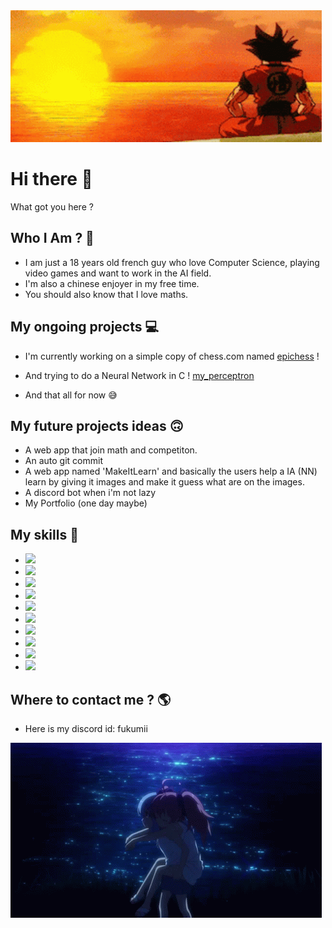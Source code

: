 

<img src="FukuInTheCode-banner-github.gif">

# Hi there 👋

  What got you here ?

## Who I Am ? 🤔
  - I am just a 18 years old french guy who love Computer Science, playing video games and want to work in the AI field. 
  - I'm also a chinese enjoyer in my free time.
  - You should also know that I love maths. 

## My ongoing projects 💻
  - I'm currently working on a simple copy of chess.com named [epichess](https://github.com/FukuInTheCode/epichess) !
  - And trying to do a Neural Network in C ! [my_perceptron](https://github.com/FukuInTheCode/my_neuralNetwork)

  - And that all for now 😅

## My future projects ideas 🙃
  - A web app that join math and competiton.
  - An auto git commit
  - A web app named 'MakeItLearn' and basically the users help a IA (NN) learn by giving it images and make it guess what are on the images.
  - A discord bot when i'm not lazy
  - My Portfolio (one day maybe)

## My skills 📘
  -  <img src="https://img.shields.io/badge/Python-3776AB?style=for-the-badge&logo=python&logoColor=white" />
  -  <img src="https://img.shields.io/badge/HTML5-E34F26?style=for-the-badge&logo=html5&logoColor=white" />
  -  <img src="https://img.shields.io/badge/CSS3-1572B6?style=for-the-badge&logo=css3&logoColor=white" />
  -  <img src="https://img.shields.io/badge/JavaScript-323330?style=for-the-badge&logo=javascript&logoColor=F7DF1E" />
  -  <img src="https://img.shields.io/badge/C-00599C?style=for-the-badge&logo=c&logoColor=white" />
  -  <img src="https://img.shields.io/badge/Node.js-339933?style=for-the-badge&logo=nodedotjs&logoColor=white" />
  -  <img src="https://img.shields.io/badge/Vue.js-35495E?style=for-the-badge&logo=vuedotjs&logoColor=4FC08D" />
  -  <img src="https://img.shields.io/badge/Visual_Studio_Code-0078D4?style=for-the-badge&logo=visual%20studio%20code&logoColor=white" />
  -  <img src="https://img.shields.io/badge/sublime_text-%23575757.svg?&style=for-the-badge&logo=sublime-text&logoColor=important" />
  -  <img src="https://img.shields.io/badge/MySQL-00000F?style=for-the-badge&logo=mysql&logoColor=white" />



## Where to contact me ? 🌎
  - Here is my discord id: fukumii


<img src="FukuInTheCode-banner-github-end.gif">
